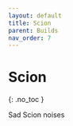 ```yaml
---
layout: default
title: Scion
parent: Builds
nav_order: 7
---
```


# Scion
{: .no_toc }

Sad Scion noises